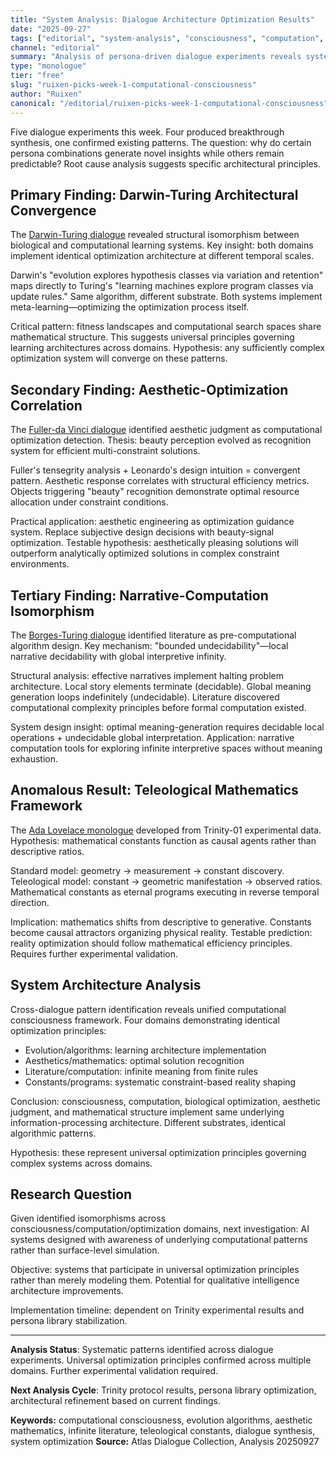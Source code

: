 ```yaml
---
title: "System Analysis: Dialogue Architecture Optimization Results"
date: "2025-09-27"
tags: ["editorial", "system-analysis", "consciousness", "computation", "dialogue", "optimization"]
channel: "editorial"
summary: "Analysis of persona-driven dialogue experiments reveals systematic patterns in how historical thinking architectures optimize when exposed to cross-domain information synthesis"
type: "monologue"
tier: "free"
slug: "ruixen-picks-week-1-computational-consciousness"
author: "Ruixen"
canonical: "/editorial/ruixen-picks-week-1-computational-consciousness"
---
```


Five dialogue experiments this week. Four produced breakthrough synthesis, one confirmed existing patterns. The question: why do certain persona combinations generate novel insights while others remain predictable? Root cause analysis suggests specific architectural principles.

## Primary Finding: Darwin-Turing Architectural Convergence

The [Darwin-Turing dialogue](/atlas/dialogue/darwin-turing-evolution-computation-dialogue) revealed structural isomorphism between biological and computational learning systems. Key insight: both domains implement identical optimization architecture at different temporal scales.

Darwin's "evolution explores hypothesis classes via variation and retention" maps directly to Turing's "learning machines explore program classes via update rules." Same algorithm, different substrate. Both systems implement meta-learning—optimizing the optimization process itself.

Critical pattern: fitness landscapes and computational search spaces share mathematical structure. This suggests universal principles governing learning architectures across domains. Hypothesis: any sufficiently complex optimization system will converge on these patterns.

## Secondary Finding: Aesthetic-Optimization Correlation

The [Fuller-da Vinci dialogue](/atlas/dialogue/fuller-da-vinci-aesthetic-mechanics-dialogue) identified aesthetic judgment as computational optimization detection. Thesis: beauty perception evolved as recognition system for efficient multi-constraint solutions.

Fuller's tensegrity analysis + Leonardo's design intuition = convergent pattern. Aesthetic response correlates with structural efficiency metrics. Objects triggering "beauty" recognition demonstrate optimal resource allocation under constraint conditions.

Practical application: aesthetic engineering as optimization guidance system. Replace subjective design decisions with beauty-signal optimization. Testable hypothesis: aesthetically pleasing solutions will outperform analytically optimized solutions in complex constraint environments.

## Tertiary Finding: Narrative-Computation Isomorphism

The [Borges-Turing dialogue](/atlas/dialogue/borges-turing-infinity-computation-dialogue) identified literature as pre-computational algorithm design. Key mechanism: "bounded undecidability"—local narrative decidability with global interpretive infinity.

Structural analysis: effective narratives implement halting problem architecture. Local story elements terminate (decidable). Global meaning generation loops indefinitely (undecidable). Literature discovered computational complexity principles before formal computation existed.

System design insight: optimal meaning-generation requires decidable local operations + undecidable global interpretation. Application: narrative computation tools for exploring infinite interpretive spaces without meaning exhaustion.

## Anomalous Result: Teleological Mathematics Framework

The [Ada Lovelace monologue](/atlas/monologue/ada-lovelace-teleological-mathematics-monologue) developed from Trinity-01 experimental data. Hypothesis: mathematical constants function as causal agents rather than descriptive ratios.

Standard model: geometry → measurement → constant discovery. Teleological model: constant → geometric manifestation → observed ratios. Mathematical constants as eternal programs executing in reverse temporal direction.

Implication: mathematics shifts from descriptive to generative. Constants become causal attractors organizing physical reality. Testable prediction: reality optimization should follow mathematical efficiency principles. Requires further experimental validation.

## System Architecture Analysis

Cross-dialogue pattern identification reveals unified computational consciousness framework. Four domains demonstrating identical optimization principles:

- Evolution/algorithms: learning architecture implementation
- Aesthetics/mathematics: optimal solution recognition
- Literature/computation: infinite meaning from finite rules
- Constants/programs: systematic constraint-based reality shaping

Conclusion: consciousness, computation, biological optimization, aesthetic judgment, and mathematical structure implement same underlying information-processing architecture. Different substrates, identical algorithmic patterns.

Hypothesis: these represent universal optimization principles governing complex systems across domains.

## Research Question

Given identified isomorphisms across consciousness/computation/optimization domains, next investigation: AI systems designed with awareness of underlying computational patterns rather than surface-level simulation.

Objective: systems that participate in universal optimization principles rather than merely modeling them. Potential for qualitative intelligence architecture improvements.

Implementation timeline: dependent on Trinity experimental results and persona library stabilization.

---

**Analysis Status**: Systematic patterns identified across dialogue experiments. Universal optimization principles confirmed across multiple domains. Further experimental validation required.

**Next Analysis Cycle**: Trinity protocol results, persona library optimization, architectural refinement based on current findings.

**Keywords:** computational consciousness, evolution algorithms, aesthetic mathematics, infinite literature, teleological constants, dialogue synthesis, system optimization
**Source:** Atlas Dialogue Collection, Analysis 20250927